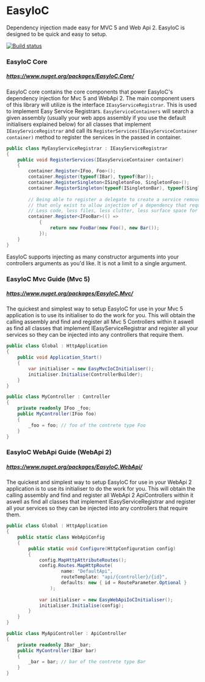 # EasyIoC
Dependency injection made easy for MVC 5 and Web Api 2. EasyIoC is designed to be quick and easy to setup.

[![Build status](https://ci.appveyor.com/api/projects/status/nbcvn4d6la5rl6cd/branch/master?svg=true)](https://ci.appveyor.com/project/LeeCheneler/easyioc/branch/master)

### EasyIoC Core
##### https://www.nuget.org/packages/EasyIoC.Core/

EasyIoC core contains the core components that power EasyIoC's dependency injection for Mvc 5 and WebApi 2. The main component users of this library will utilize is the interface `IEasyServiceRegistrar`. This is used to implement Easy Service Registrars. `EasyServiceContainers` will search a given assembly (usually your web apps assembly if you use the default initialisers explained below) for all classes that implement `IEasyServiceRegistrar` and call its `RegisterServices(IEasyServiceContainer container)` method to register the services in the passed in container.

``` c#
public class MyEasyServiceRegistrar : IEasyServiceRegistrar
{
    public void RegisterServices(IEasyServiceContainer container)
    {
        container.Register<IFoo, Foo>();
        container.Register(typeof(IBar), typeof(Bar));
        container.RegisterSingleton<ISingletonFoo, SingletonFoo>();
        container.RegisterSingleton(typeof(ISingletonBar), typeof(SingletonBar));
        
        // Being able to register a delegate to create a service removes the need for single line factory classes
        // that only exist to allow injection of a dependency that requires constructor args...
        // Less code, less files, less clutter, less surface space for bugs
        container.Register<IFooBar>(() => 
            { 
                return new FooBar(new Foo(), new Bar()); 
            });
    }
}
```

EasyIoC supports injecting as many constructor arguments into your controllers arguments as you'd like. It is not a limit to a single argument.


### EasyIoC Mvc Guide (Mvc 5)
##### https://www.nuget.org/packages/EasyIoC.Mvc/

The quickest and simplest way to setup EasyIoC for use in your Mvc 5 application is to use its initialiser to do the work for you. This will obtain the calling assembly and find and register all Mvc 5 Controllers within it aswell as find all classes that implement IEasyServiceRegistrar and register all your services so they can be injected into any controllers that require them.

``` c#
public class Global : HttpApplication
{
    public void Application_Start()
    {
        var initialiser = new EasyMvcIoCInitialiser();
        initialiser.Initialise(ControllerBuilder);
    }
}

public class MyController : Controller
{
    private readonly IFoo _foo;
    public MyController(IFoo foo)
    {
        _foo = foo; // foo of the contrete type Foo
    }
}
```


### EasyIoC WebApi Guide (WebApi 2)
##### https://www.nuget.org/packages/EasyIoC.WebApi/

The quickest and simplest way to setup EasyIoC for use in your WebApi 2 application is to use its initialiser to do the work for you. This will obtain the calling assembly and find and register all WebApi 2 ApiControllers within it aswell as find all classes that implement IEasyServiceRegistrar and register all your services so they can be injected into any controllers that require them.

``` c#
public class Global : HttpApplication
{
    public static class WebApiConfig
    {
        public static void Configure(HttpConfiguration config)
        {
            config.MapHttpAttributeRoutes();
            config.Routes.MapHttpRoute(
                    name: "DefaultApi",
                    routeTemplate: "api/{controller}/{id}",
                    defaults: new { id = RouteParameter.Optional }
                );
            
            var initialiser = new EasyWebApiIoCInitialiser();
            initialiser.Initialise(config);
        }
    }
}

public class MyApiController : ApiController
{
    private readonly IBar _bar;
    public MyController(IBar bar)
    {
        _bar = bar; // bar of the contrete type Bar
    }
}
```
